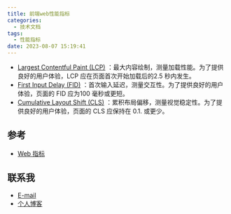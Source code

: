 ```yaml
---
title: 前端web性能指标
categories:
  - 技术文档
tags:
  - 性能指标
date: 2023-08-07 15:19:41
---
```



- [Largest Contentful Paint (LCP)](https://web.dev/lcp/) ：最大内容绘制，测量加载性能。为了提供良好的用户体验，LCP 应在页面首次开始加载后的2.5 秒内发生。
- [First Input Delay (FID)](https://web.dev/fid/) ：首次输入延迟，测量交互性。为了提供良好的用户体验，页面的 FID 应为100 毫秒或更短。
- [Cumulative Layout Shift (CLS)](https://web.dev/cls/) ：累积布局偏移，测量视觉稳定性。为了提供良好的用户体验，页面的 CLS 应保持在 0.1. 或更少。

## 参考

- [Web 指标](https://web.dev/i18n/zh/vitals/)

## 联系我

- [E-mail](mailto:chenqy9@foxmail.com)
- [个人博客](https://chenqy9.github.io)
